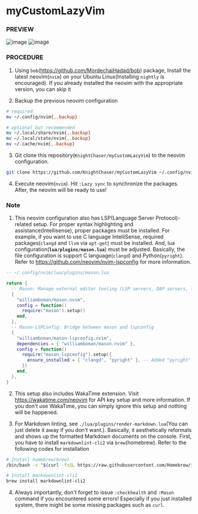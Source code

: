 # myCustomLazyVim

### PREVIEW

![image](https://github.com/user-attachments/assets/4a16a324-c71a-4608-a66e-33264dc039c9)
![image](https://github.com/user-attachments/assets/2d555526-3c1f-40cd-ae8b-e33d5f7863e7)

### PROCEDURE

1. Using `bob`(<https://github.com/MordechaiHadad/bob>) package, Install the latest neovim(`nvim`) on your Ubuntu Linux(Installing `nightly` is encouraged).
   If you already installed the neovim with the appropriate version, you can skip it

2. Backup the previous neovim configuration

```bash
# required
mv ~/.config/nvim{,.backup}

# optional but recommended
mv ~/.local/share/nvim{,.backup}
mv ~/.local/state/nvim{,.backup}
mv ~/.cache/nvim{,.backup}
```

3. Git clone this repository(`KnightChaser/myCustomLazyVim`) to the neovim configuration.

```bash
git clone https://github.com/KnightChaser/myCustomLazyVim ~/.config/nvim
```

4. Execute neovim(`nvim`). Hit `:Lazy sync` to synchronize the packages. After, the neovim will be ready to use!

### Note

1. This neovim configuration also has LSP(Language Server Protocol)-related setup.
   For proper syntax highlighting and assistance(Intellisense), proper packages must be installed.
   For example, if you want to use C language IntelliSense, required packages(`clangd` and `llvm` via `apt-get`) must be installed.
   And, lua configuration(**`lua/plugins/mason.lua`**) must be adjusted. Basically, the file configuration is support C language(`clangd`) and Python(`pyright`).
   Refer to <https://github.com/neovim/nvim-lspconfig> for more information.

```lua
-- ~/.config/nvim/lua/plugins/mason.lua

return {
  -- Mason: Manage external editor tooling (LSP servers, DAP servers, linters, and formatters)
  {
    "williamboman/mason.nvim",
    config = function()
      require("mason").setup()
    end,
  },
  -- Mason-LSPConfig: Bridge between mason and lspconfig
  {
    "williamboman/mason-lspconfig.nvim",
    dependencies = { "williamboman/mason.nvim" },
    config = function()
      require("mason-lspconfig").setup({
        ensure_installed = { "clangd", "pyright" }, -- Added "pyright" here
      })
    end,
  },
}
```

2. This setup also includes WakaTime extension. Visit <https://wakatime.com/neovim> for API key setup and more information.
    If you don't use WakaTime, you can simply ignore this setup and nothing will be happened.

3. For Markdown linting, see `./lua/plugins/render-markdown.lua`(You can just delete it away if you don't want.). Basically, it aesthetically reformats and shows up the formatted Markdown documents on the console. First, you have to install `markdownlint-cli2` via `brew`(homebrew). Refer to the following codes for installation

```bash
# Install homebrew(brew)
/bin/bash -c "$(curl -fsSL https://raw.githubusercontent.com/Homebrew/install/HEAD/install.sh)"

# Install markdownlint-cli2
brew install markdownlint-cli2
```

4. Always importantly, don't forget to issue `:checkhealth` and `:Mason` command if you encountered some errors! Especially if you just installed system, there might be some missing packages such as `curl`.
